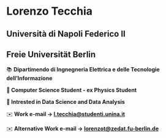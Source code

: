# Lorenzo Tecchia 

## Università di Napoli Federico II
## Freie Universität Berlin

📚 **Dipartimendo di Ingnegneria Elettrica e delle Tecnologie dell’Informazione**

**📕 Computer Science Student - ex Physics Student**

**📗 Intrested in Data Science and Data Analysis**

✉️ **Work e-mail → l.tecchia@studenti.unina.it**

✉️ **Alternative Work e-mail → lorenzot@zedat.fu-berlin.de**
